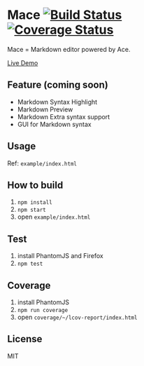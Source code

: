 Mace [![Build Status][travis-img]][travis-url] [![Coverage Status][coveralls-img]][coveralls-url]
====

Mace = Markdown editor powered by Ace.

[Live Demo](http://ww24.info/mace/example/)

Feature (coming soon)
-------
* Markdown Syntax Highlight
* Markdown Preview
* Markdown Extra syntax support
* GUI for Markdown syntax

Usage
-----
Ref: `example/index.html`

How to build
------------
1. `npm install`
1. `npm start`
1. open `example/index.html`

Test
----
1. install PhantomJS and Firefox
1. `npm test`

Coverage
--------
1. install PhantomJS
1. `npm run coverage`
1. open `coverage/~/lcov-report/index.html`

License
-------
MIT

[travis-url]: https://travis-ci.org/ww24/mace
[travis-img]: https://img.shields.io/travis/ww24/mace.svg?branch=master&style=flat
[coveralls-url]: https://coveralls.io/r/ww24/mace
[coveralls-img]: https://img.shields.io/coveralls/ww24/mace.svg?style=flat

